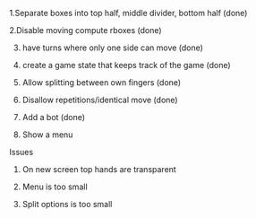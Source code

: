 1.Separate boxes into top half, middle divider, bottom half (done)

2.Disable moving compute rboxes (done)

3. have turns where only one side can move (done)

4. create a game state that keeps track of the game (done)

5. Allow splitting between own fingers (done)

6. Disallow repetitions/identical move (done)  

7. Add a bot (done)

8. Show a menu

Issues

1. On new screen top hands are transparent

2. Menu is too small

3. Split options is too small